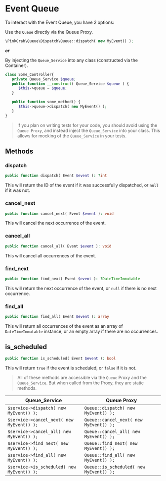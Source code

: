 # Event Queue

To interact with the Event Queue, you have 2 options:

Use the `Queue` directly via the Queue Proxy.

```php
\PinkCrab\Queue\Dispatch\Queue::dispatch( new MyEvent() );
```
**_or_** 

By injecting the `Queue_Service` into any class (constructed via the Container).

```php
class Some_Controller{
   private Queue_Service $queue;
   public function __construct( Queue_Service $queue ) {
      $this->queue = $queue;
   }

   public function some_method() {
      $this->queue->dispatch( new MyEvent() );
   }
}
```
> If you plan on writing tests for your code, you should avoid using the `Queue Proxy`, and instead inject the `Queue_Service` into your class. This allows for mocking of the `Queue_Service` in your tests.

## Methods

### dispatch

```php
public function dispatch( Event $event ): ?int
```

This will return the ID of the event if it was successfully dispatched, or `null` if it was not.

### cancel_next

```php
public function cancel_next( Event $event ): void
```

This will cancel the next occurrence of the event.

### cancel_all

```php
public function cancel_all( Event $event ): void
```

This will cancel all occurrences of the event.

### find_next

```php
public function find_next( Event $event ): ?DateTimeImmutable
```

This will return the next occurrence of the event, or `null` if there is no next occurrence.

### find_all

```php
public function find_all( Event $event ): array
```

This will return all occurrences of the event as an array of `DateTimeImmutable` instance, or an empty array if there are no occurrences.

## is_scheduled

```php
public function is_scheduled( Event $event ): bool
```

This will return `true` if the event is scheduled, or `false` if it is not.

> All of these methods are accessible via the `Queue` Proxy and the `Queue_Service`. But when called from the Proxy, they are static methods.

| Queue_Service | Queue Proxy |
| --- | --- |
| `$service->dispatch( new MyEvent() );` | `Queue::dispatch( new MyEvent() );` |
| `$service->cancel_next( new MyEvent() );` | `Queue::cancel_next( new MyEvent() );` |
| `$service->cancel_all( new MyEvent() );` | `Queue::cancel_all( new MyEvent() );` |
| `$service->find_next( new MyEvent() );` | `Queue::find_next( new MyEvent() );` |
| `$service->find_all( new MyEvent() );` | `Queue::find_all( new MyEvent() );` |
| `$service->is_scheduled( new MyEvent() );` | `Queue::is_scheduled( new MyEvent() );` |
 